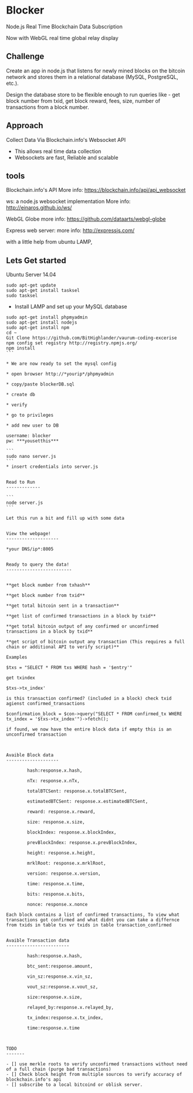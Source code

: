 Blocker
======================

Node.js Real Time Blockchain Data Subscription

Now with WebGL real time global relay display

Challenge
-----------

Create an app in node.js that listens for newly mined blocks on the bitcoin network and stores them in a relational database (MySQL, PostgreSQL, etc.).

Design the database store to be flexible enough to run queries like - get block number from txid, get block reward, fees, size, number of transactions from a block number.


Approach
------------

Collect Data Via Blockchain.info's Websocket API
  * This allows real time data collection
  * Websockets are fast, Reliable and scalable

tools
------------
Blockchain.info's API
More info: https://blockchain.info/api/api_websocket

ws: a node.js websocket implementation
More info: http://einaros.github.io/ws/

WebGL Globe
more info: https://github.com/dataarts/webgl-globe

Express web server:
more info: http://expressjs.com/

with a little help from ubuntu LAMP,



Lets Get started
-------------------

Ubuntu Server 14.04

```
sudo apt-get update
sudo apt-get install tasksel
sudo tasksel
````

* Install LAMP and set up your MySQL database


````
sudo apt-get install phpmyadmin
sudo apt-get install nodejs
sudo apt-get install npm
cd ~
Git Clone https://github.com/BitHighlander/vaurum-coding-excerise
npm config set registry http://registry.npmjs.org/
npm install
```

* We are now ready to set the mysql config

* open browser http://*yourip*/phpmyadmin

* copy/paste blockerDB.sql

* create db

* verify

* go to privileges

* add new user to DB

username: blocker
pw: ***yousetthis***

```
sudo nano server.js
```
* insert credentials into server.js


Read to Run
-------------

```
node server.js
```

Let this run a bit and fill up with some data


View the webpage!
--------------------

*your DNS/ip*:8005


Ready to query the data!
-------------------------


**get block number from txhash**

**get block number from txid**

**get total bitcoin sent in a transaction**

**get list of confirmed transactions in a block by txid**

**get total bitcoin output of any confirmed or unconfirmed transactions in a block by txid**

**get script of bitcoin output any transaction (This requires a full chain or additional API to verify script)**

Examples

$txs = "SELECT * FROM txs WHERE hash = '$entry'"

get txindex

$txs->tx_index'

is this transaction confirmed? (included in a block) check txid agienst confirmed_transactions

$confirmation_block = $con->query("SELECT * FROM confirmed_tx WHERE tx_index = '$txs->tx_index'")->fetch();

if found, we now have the entire block data if empty this is an unconfirmed transaction



Avaible Block data
--------------------

        hash:response.x.hash,
        
        nTx: response.x.nTx,
        
        totalBTCSent: response.x.totalBTCSent,
        
        estimatedBTCSent: response.x.estimatedBTCSent,
        
        reward: response.x.reward,
        
        size: response.x.size,
        
        blockIndex: response.x.blockIndex,
        
        prevBlockIndex: response.x.prevBlockIndex,
        
        height: response.x.height,
        
        mrklRoot: response.x.mrklRoot,
        
        version: response.x.version,
        
        time: response.x.time,
        
        bits: response.x.bits,
        
        nonce: response.x.nonce	

Each block contains a list of confirmed transactions, To view what transactions got confirmed and what didnt you can take a differnce from txids in table txs vr txids in table transaction_confirmed


Avaible Transaction data
------------------------

        hash:response.x.hash,
        
        btc_sent:response.amount,
        
        vin_sz:response.x.vin_sz,
        
        vout_sz:response.x.vout_sz,
        
        size:response.x.size,
        
        relayed_by:response.x.relayed_by,
        
        tx_index:response.x.tx_index,
        
        time:response.x.time



TODO
-------

- [] use merkle roots to verify unconfirmed transactions without need of a full chain (purge bad transactions)
- [] Check block height from multiple sources to verify accuracy of blockchain.info's api
- [] subscribe to a local bitcoind or oblisk server. 
